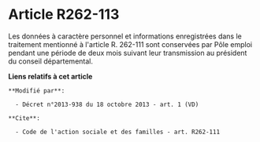 # Article R262-113

Les données à caractère personnel et informations enregistrées dans le traitement mentionné à l'article R. 262-111 sont
conservées par Pôle emploi pendant une période de deux mois suivant leur transmission au président du conseil départemental.

**Liens relatifs à cet article**

	**Modifié par**:

	  - Décret n°2013-938 du 18 octobre 2013 - art. 1 (VD)

	**Cite**:

	  - Code de l'action sociale et des familles - art. R262-111
